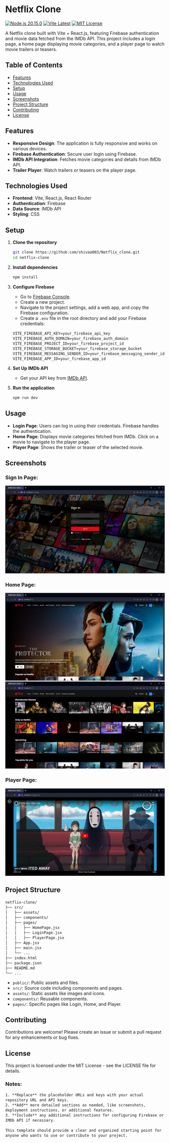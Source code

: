 # Netflix Clone

[![Node.js 20.15.0](https://img.shields.io/badge/Node.js-20.15.0-green)](https://nodejs.org/)
[![Vite Latest](https://img.shields.io/badge/Vite-latest-brightgreen)](https://vitejs.dev/)
[![MIT License](https://img.shields.io/badge/MIT-License-blue)](https://opensource.org/licenses/MIT)

A Netflix clone built with Vite + React.js, featuring Firebase authentication and movie data fetched from the IMDb API. This project includes a login page, a home page displaying movie categories, and a player page to watch movie trailers or teasers.

## Table of Contents

- [Features](#features)
- [Technologies Used](#technologies-used)
- [Setup](#setup)
- [Usage](#usage)
- [Screenshots](#screenshots)
- [Project Structure](#project-structure)
- [Contributing](#contributing)
- [License](#license)

## Features

- **Responsive Design**: The application is fully responsive and works on various devices.
- **Firebase Authentication**: Secure user login using Firebase.
- **IMDb API Integration**: Fetches movie categories and details from IMDb API.
- **Trailer Player**: Watch trailers or teasers on the player page.

## Technologies Used

- **Frontend**: Vite, React.js, React Router
- **Authentication**: Firebase
- **Data Source**: IMDb API
- **Styling**: CSS

## Setup

1. **Clone the repository**

    ```bash
    git clone https://github.com/shivaa003/Netflix_clone.git
    cd netflix-clone
    ```

2. **Install dependencies**

    ```bash
    npm install
    ```

3. **Configure Firebase**

    - Go to [Firebase Console](https://console.firebase.google.com/).
    - Create a new project.
    - Navigate to the project settings, add a web app, and copy the Firebase configuration.
    - Create a `.env` file in the root directory and add your Firebase credentials:

    ```env
    VITE_FIREBASE_API_KEY=your_firebase_api_key
    VITE_FIREBASE_AUTH_DOMAIN=your_firebase_auth_domain
    VITE_FIREBASE_PROJECT_ID=your_firebase_project_id
    VITE_FIREBASE_STORAGE_BUCKET=your_firebase_storage_bucket
    VITE_FIREBASE_MESSAGING_SENDER_ID=your_firebase_messaging_sender_id
    VITE_FIREBASE_APP_ID=your_firebase_app_id
    ```

4. **Set Up IMDb API**

    - Get your API key from [IMDb API](https://imdb-api.com/).

5. **Run the application**

    ```bash
    npm run dev
    ```

## Usage

- **Login Page**: Users can log in using their credentials. Firebase handles the authentication.
- **Home Page**: Displays movie categories fetched from IMDb. Click on a movie to navigate to the player page.
- **Player Page**: Shows the trailer or teaser of the selected movie.

## Screenshots

### Sign In Page:
![Sign In Page](screenshots/login-page.png)

### Home Page:
![Home Page](screenshots/home-page-01.png)
![Home Page](screenshots/home-page-02.png)

### Player Page:
![Player Page](screenshots/player-page.png)

## Project Structure

```plaintext
netflix-clone/
├── src/
│   ├── assets/
│   ├── components/
│   ├── pages/
│   │   ├── HomePage.jsx
│   │   ├── LoginPage.jsx
│   │   ├── PlayerPage.jsx
│   ├── App.jsx
│   ├── main.jsx
│   └── ...
├── index.html
├── package.json
├── README.md
└── ...
```

- `public/`: Public assets and files.
- `src/`: Source code including components and pages.
- `assets/`: Static assets like images and icons.
- `components/`: Reusable components.
- `pages/`: Specific pages like Login, Home, and Player.


## Contributing

Contributions are welcome! Please create an issue or submit a pull request for any enhancements or bug fixes.

## License

This project is licensed under the MIT License - see the LICENSE file for details.

### Notes:

```
1. **Replace** the placeholder URLs and keys with your actual repository URL and API keys.
2. **Add** more detailed sections as needed, like screenshots, deployment instructions, or additional features.
3. **Include** any additional instructions for configuring Firebase or IMDb API if necessary.

This template should provide a clear and organized starting point for anyone who wants to use or contribute to your project.
```
